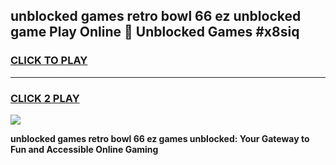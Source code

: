 
## unblocked games retro bowl 66 ez unblocked game Play Online 👋 Unblocked Games #x8siq
<h3>
<a href="https://premium.freeplayer.one?title=unblocked_games_retro_bowl_66_ez&ref=21F">CLICK TO PLAY</a></h3>
<hr>

<h3>
<a href="https://premium.freeplayer.one?title=unblocked_games_retro_bowl_66_ez&ref=21F">CLICK 2 PLAY</a>
  
</h3>

<a href="https://premium.freeplayer.one?title=unblocked_games_retro_bowl_66_ez&ref=21F/"><img src="https://clearcache.store/games.png"></a>


**unblocked games retro bowl 66 ez games unblocked: Your Gateway to Fun and Accessible Online Gaming**
